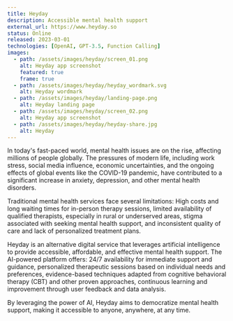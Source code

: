 ```yaml
---
title: Heyday
description: Accessible mental health support
external_url: https://www.heyday.so
status: Online
released: 2023-03-01
technologies: [OpenAI, GPT-3.5, Function Calling]
images:
  - path: /assets/images/heyday/screen_01.png
    alt: Heyday app screenshot
    featured: true
    frame: true
  - path: /assets/images/heyday/heyday_wordmark.svg
    alt: Heyday wordmark
  - path: /assets/images/heyday/landing-page.png
    alt: Heyday landing page
  - path: /assets/images/heyday/screen_02.png
    alt: Heyday app screenshot
  - path: /assets/images/heyday/heyday-share.jpg
    alt: Heyday
---
```


In today's fast-paced world, mental health issues are on the rise, affecting millions of people globally. The pressures of modern life, including work stress, social media influence, economic uncertainties, and the ongoing effects of global events like the COVID-19 pandemic, have contributed to a significant increase in anxiety, depression, and other mental health disorders.

Traditional mental health services face several limitations: High costs and long waiting times for in-person therapy sessions, limited availability of qualified therapists, especially in rural or underserved areas, stigma associated with seeking mental health support, and inconsistent quality of care and lack of personalized treatment plans.

Heyday is an alternative digital service that leverages artificial intelligence to provide accessible, affordable, and effective mental health support. The AI-powered platform offers: 24/7 availability for immediate support and guidance, personalized therapeutic sessions based on individual needs and preferences, evidence-based techniques adapted from cognitive behavioral therapy (CBT) and other proven approaches, continuous learning and improvement through user feedback and data analysis.

By leveraging the power of AI, Heyday aims to democratize mental health support, making it accessible to anyone, anywhere, at any time.